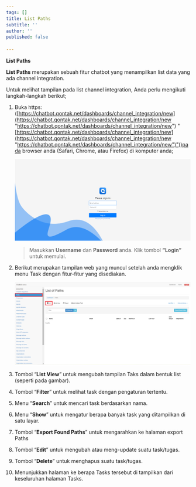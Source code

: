 ```yaml
---
tags: []
title: List Paths
subtitle: ''
author: ''
published: false

---
```

**List Paths**

**List Paths** merupakan sebuah fitur chatbot yang menampilkan list data yang ada channel integration.

Untuk melihat tampilan pada list channel integration, Anda perlu mengikuti langkah-langkah berikut;

 1. Buka https: ([https://chatbot.qontak.net/dashboards/channel_integration/new](https://chatbot.qontak.net/dashboards/channel_integration/new "https://chatbot.qontak.net/dashboards/channel_integration/new") "[https://chatbot.qontak.net/dashboards/channel_integration/new](https://chatbot.qontak.net/dashboards/channel_integration/new "https://chatbot.qontak.net/dashboards/channel_integration/new")"))pada browser anda (Safari, Chrome, atau Firefox) di komputer anda;

    ![](/uploads/channell.PNG)

    > Masukkan **Username** dan **Password** anda. Klik tombol **“Login”** untuk memulai.
 2. Berikut merupakan tampilan web yang muncul setelah anda mengklik menu Task dengan fitur-fitur yang disediakan.

    ![](/uploads/paths1.PNG)
 3. Tombol “**List View**” untuk mengubah tampilan Taks dalam bentuk list (seperti pada gambar).
 4. Tombol “**Filter**” untuk melihat task dengan pengaturan tertentu.
 5. Menu “**Search**” untuk mencari task berdasarkan nama.
 6. Menu “**Show**” untuk mengatur berapa banyak task yang ditampilkan di satu layar.
 7. Tombol “**Export Found Paths**” untuk mengarahkan ke halaman export Paths
 8. Tombol “**Edit**” untuk mengubah atau meng-update suatu task/tugas.
 9. Tombol “**Delete**” untuk menghapus suatu task/tugas.
10. Menunjukkan halaman ke berapa Tasks tersebut di tampilkan dari keseluruhan halaman Tasks.